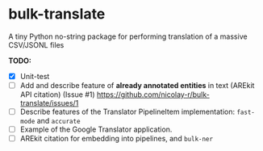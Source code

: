 # bulk-translate
A tiny Python no-string package for performing translation of a massive CSV/JSONL files

**TODO:**
- [x] Unit-test
- [ ] Add and describe feature of **already annotated entities** in text (AREkit API citation) (Issue #1)
    https://github.com/nicolay-r/bulk-translate/issues/1
- [ ] Describe features of the Translator PipelineItem implementation: `fast-mode` and `accurate`
- [ ] Example of the Google Translator application. 
- [ ] AREkit citation for embedding into pipelines, and `bulk-ner`
